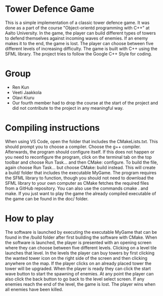 # Tower Defence Game

This is a simple implementation of a classic tower defence game. It was done as a part of the course "Object-orientd programming with C++" at Aalto University. In the game, the player can build different types of towers to defend themselves against incoming waves of enemies. If an enemy makes it to the end, the game is lost. The player can choose between five different levels of increasing difficulty. The game is built with C++ using the SFML library. The project tries to follow the Google C++ Style for coding.

# Group
- Ren Kun
- Veeti Jaakkola
- Olavi Kiuru
- Our fourth member had to drop the course at the start of the project and did not contribute to the project in any meaningful way. 

# Compiling instructions

When using VS Code, open the folder that includes the CMakeLists.txt. This should prompt you to choose a compiler. Choose the g++ compiler. Afterwards, the program should configure itself. If this does not happen or you need to reconfigure the program, click on the terminal tab on the top toolbar and choose Run Task… and then CMake: configure. To build the file, again choose Run Task… but choose CMake: build instead. This will create a build/ folder that includes the executable MyGame. The program requires the SFML library to function, though you should not need to download the SFML library to your own computer as CMake fetches the required files from a GitHub repository. You can also use the commands cmake . and make. If you just want to play the game the already compiled executable of the game can be found in the doc/ folder.

# How to play
The software is launched by executing the executable MyGame that can be found in the /build folder after first building the software with CMake. When the software is launched, the player is presented with an opening screen where they can choose between five different levels. Clicking on a level tile launches that level. In the levels the player can buy towers by first clicking the wanted tower icon on the right side of the screen and then clicking anywhere on the map. If the player clicks on an already placed tower the tower will be upgraded. When the player is ready they can click the start wave button to start the spawning of enemies. At any point the player can also click the back button to go back to the level select screen. If any enemies reach the end of the level, the game is lost. The player wins when all enemies have been killed.
